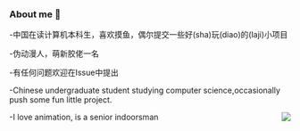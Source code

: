### About me 👋

-中国在读计算机本科生，喜欢摸鱼，偶尔提交一些好(sha)玩(diao)的(laji)小项目

-伪动漫人，萌新胶佬一名

-有任何问题欢迎在Issue中提出

-Chinese undergraduate student studying computer science,occasionally push some fun little project.

-I love animation, is a senior indoorsman
<a href="#">
<img align="right" src="https://github-readme-stats.vercel.app/api?username=farewell12345&show_icons=true&hide_border=true&icon_color=434343&title_color=a4a4a4">
</a>



